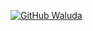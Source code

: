 
[![GitHub Waluda](https://img.shields.io/github/followers/waluda?label=follow&style=social)](https://github.com/waluda)
